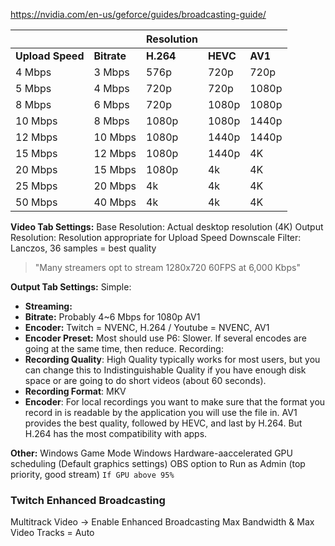 https://nvidia.com/en-us/geforce/guides/broadcasting-guide/

|                  |             | **Resolution** |          |         |
| ---------------- | ----------- | -------------- | -------- | ------- |
| **Upload Speed** | **Bitrate** | **H.264**      | **HEVC** | **AV1** |
| 4 Mbps           | 3 Mbps      | 576p           | 720p     | 720p    |
| 5 Mbps           | 4 Mbps      | 720p           | 720p     | 1080p   |
| 8 Mbps           | 6 Mbps      | 720p           | 1080p    | 1080p   |
| 10 Mbps          | 8 Mbps      | 1080p          | 1080p    | 1440p   |
| 12 Mbps          | 10 Mbps     | 1080p          | 1440p    | 1440p   |
| 15 Mbps          | 12 Mbps     | 1080p          | 1440p    | 4K      |
| 20 Mbps          | 15 Mbps     | 1080p          | 4k       | 4K      |
| 25 Mbps          | 20 Mbps     | 4k             | 4k       | 4K      |
| 50 Mbps          | 40 Mbps     | 4k             | 4k       | 4K      |
**Video Tab Settings:**
Base Resolution: Actual desktop resolution (4K)
Output Resolution: Resolution appropriate for Upload Speed
Downscale Filter: Lanczos, 36 samples = best quality
> "Many streamers opt to stream 1280x720 60FPS at 6,000 Kbps"

**Output Tab Settings:**
Simple:
- **Streaming:**
- **Bitrate:** Probably 4~6 Mbps for 1080p AV1
- **Encoder:** Twitch = NVENC, H.264 / Youtube = NVENC, AV1
- **Encoder Preset:** Most should use P6: Slower. If several encodes are going at the same time, then reduce.
Recording:
- **Recording Quality**: High Quality typically works for most users, but you can change this to Indistinguishable Quality if you have enough disk space or are going to do short videos (about 60 seconds).
- **Recording Format**: MKV
- **Encoder**: For local recordings you want to make sure that the format you record in is readable by the application you will use the file in. AV1 provides the best quality, followed by HEVC, and last by H.264. But H.264 has the most compatibility with apps.

**Other:**
Windows Game Mode
Windows Hardware-aaccelerated GPU scheduling (Default graphics settings)
OBS option to Run as Admin (top priority, good stream) `If GPU above 95%`
### Twitch Enhanced Broadcasting
Multitrack Video -> Enable Enhanced Broadcasting
Max Bandwidth & Max Video Tracks = Auto
